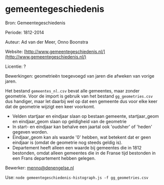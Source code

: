 # gemeentegeschiedenis

Bron: Gemeentegeschiedenis

Periode: 1812-2014

Auteur: Ad van der Meer, Onno Boonstra

Website: [http://www.gemeentegeschiedenis.nl/](http://www.gemeentegeschiedenis.nl/)

Licentie: ?

Bewerkingen: geometrieën toegevoegd van jaren die afweken van vorige jaren.

Het bestand `gemeentes_nl.csv` bevat alle gemeentes, maar zonder geometrie. Voor de import is gebruik van het bestand `gg_geometries.csv` dus handiger, maar let daarbij wel op dat een gemeente dus voor elke keer dat de geometrie wijzigt een keer voorkomt.

* Velden startjaar en eindjaar slaan op bestaan gemeente, startjaar_geom en eindjaar_geom slaan op geldigheid van de geometrie
* In start- en eindjaar kan behalve een jaartal ook 'oudsher' of 'heden' gegeven worden.
* Eindjaar_geom kan als waarde '0' hebben, wat betekent dat er geen eindjaar is (omdat de geometrie nog steeds geldig is).
* Departement heeft alleen een waarde bij gemeentes die in 1812 bestonden, omdat alleen gemeentes die in de Franse tijd bestonden in een Frans departement hebben gelegen.

Bewerker: menno@denengelse.nl

Use: `node gemeentegeschiedenis-histograph.js -f gg_geometries.csv`
